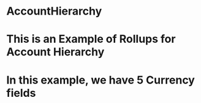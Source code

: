 # AccountHierarchy
# This is an Example of Rollups for Account Hierarchy
# In this example, we have 5 Currency fields